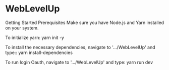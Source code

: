# WebLevelUp

Getting Started
Prerequisites
Make sure you have Node.js and Yarn installed on your system.

To initialize yarn:
    yarn init -y

To install the necessary dependencies, navigate to '.../WebLevelUp' and type::
    yarn install-dependencies

To run login Oauth, navigate to '.../WebLevelUp' and type:
    yarn run dev
